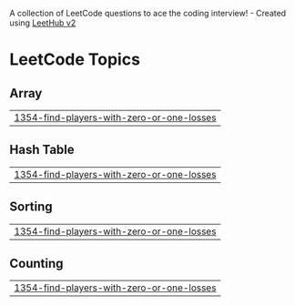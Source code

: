 A collection of LeetCode questions to ace the coding interview! - Created using [LeetHub v2](https://github.com/arunbhardwaj/LeetHub-2.0)
<!---LeetCode Topics Start-->
# LeetCode Topics
## Array
|  |
| ------- |
| [1354-find-players-with-zero-or-one-losses](https://github.com/Barok-y/Leetcode-Qs/tree/master/1354-find-players-with-zero-or-one-losses) |
## Hash Table
|  |
| ------- |
| [1354-find-players-with-zero-or-one-losses](https://github.com/Barok-y/Leetcode-Qs/tree/master/1354-find-players-with-zero-or-one-losses) |
## Sorting
|  |
| ------- |
| [1354-find-players-with-zero-or-one-losses](https://github.com/Barok-y/Leetcode-Qs/tree/master/1354-find-players-with-zero-or-one-losses) |
## Counting
|  |
| ------- |
| [1354-find-players-with-zero-or-one-losses](https://github.com/Barok-y/Leetcode-Qs/tree/master/1354-find-players-with-zero-or-one-losses) |
<!---LeetCode Topics End-->